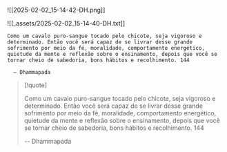 ![[2025-02-02_15-14-42-DH.png]]

![[_assets/2025-02-02_15-14-40-DH.txt]]

```
Como um cavalo puro-sangue tocado pelo chicote, seja vigoroso e determinado. Então você será capaz de se livrar desse grande sofrimento por meio da fé, moralidade, comportamento energético, quietude da mente e reflexão sobre o ensinamento, depois que você se tornar cheio de sabedoria, bons hábitos e recolhimento. 144

  — Dhammapada
```

> [!quote]
>
> Como um cavalo puro-sangue tocado pelo chicote, seja vigoroso e determinado. Então você será capaz de se livrar desse grande sofrimento por meio da fé, moralidade, comportamento energético, quietude da mente e reflexão sobre o ensinamento, depois que você se tornar cheio de sabedoria, bons hábitos e recolhimento. 144
>  
> -- Dhammapada
